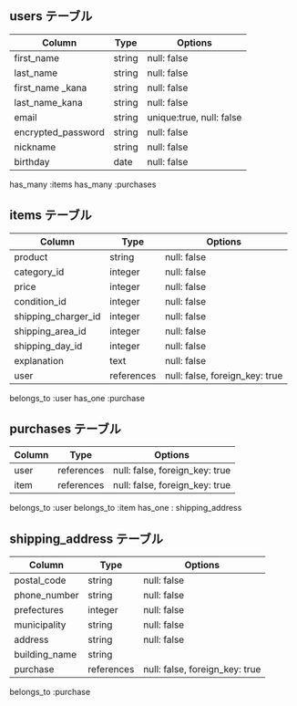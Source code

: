 
## users テーブル

| Column            | Type   | Options     |
| --------          | ------ | ----------- |
| first_name        | string | null: false |
| last_name         | string | null: false |
| first_name _kana   | string | null: false|
| last_name_kana    | string | null: false |
| email             | string | unique:true, null: false
| encrypted_password| string | null: false |
| nickname          | string | null: false |
| birthday          | date   | null: false |

has_many :items
has_many :purchases

## items テーブル

| Column              | Type      | Options     |
| ------              | ------    | ----------- |
| product             | string    | null: false |
| category_id         | integer   | null: false |
| price               | integer   | null: false |
| condition_id        | integer   | null: false |
| shipping_charger_id | integer   | null: false |
| shipping_area_id    | integer   | null: false |
| shipping_day_id     | integer   | null: false |
| explanation         | text      | null: false |
| user                | references| null: false, foreign_key: true |

belongs_to :user
has_one :purchase


## purchases テーブル

| Column | Type       | Options                        |
| ------ | ---------- | ------------------------------ |
| user   | references | null: false, foreign_key: true |
| item   | references | null: false, foreign_key: true |

belongs_to :user
belongs_to :item
has_one : shipping_address

## shipping_address テーブル

| Column        | Type       | Options                        |
| -------       | ---------- | ------------------------------ |
| postal_code   | string     | null: false                    |
| phone_number  | string     | null: false                    |
| prefectures   | integer    | null: false                    |
| municipality  | string     | null: false                    |
| address       | string     | null: false                    |
| building_name | string     |
| purchase      | references | null: false, foreign_key: true |

belongs_to :purchase